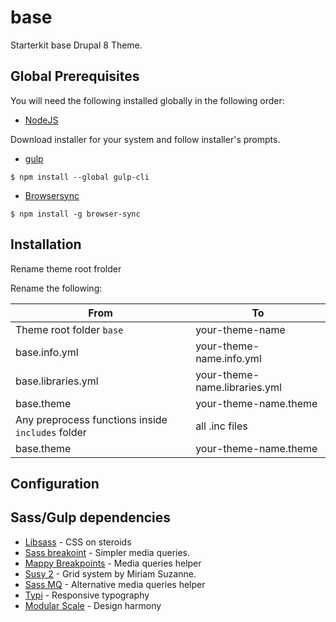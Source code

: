 # base
Starterkit base Drupal 8 Theme.


## Global Prerequisites

You will need the following installed globally in the following order:

- [NodeJS](https://nodejs.org/en/)

Download installer for your system and follow installer's prompts.

- [gulp](https://gulpjs.com/)
```
$ npm install --global gulp-cli
```
- [Browsersync](https://browsersync.io/)
```
$ npm install -g browser-sync
```
## Installation

Rename theme root frolder

Rename the following:

From | To 
--- | --- 
Theme root folder `base`| your-theme-name
base.info.yml | your-theme-name.info.yml
base.libraries.yml | your-theme-name.libraries.yml
base.theme | your-theme-name.theme
Any preprocess functions inside `includes` folder | all .inc files 
base.theme | your-theme-name.theme



## Configuration

## Sass/Gulp dependencies
- [Libsass](https://sass-lang.com/libsass) - CSS on steroids
- [Sass breakoint](http://breakpoint-sass.com/) - Simpler media queries.
- [Mappy Breakpoints](https://github.com/zellwk/mappy-breakpoints) - Media queries helper
- [Susy 2](http://susy.readthedocs.io/) - Grid system by Miriam Suzanne.
- [Sass MQ](https://github.com/sass-mq/sass-mq) - Alternative media queries helper
- [Typi](https://github.com/zellwk/typi) - Responsive typography
- [Modular Scale](https://github.com/modularscale/modularscale-sass) - Design harmony
